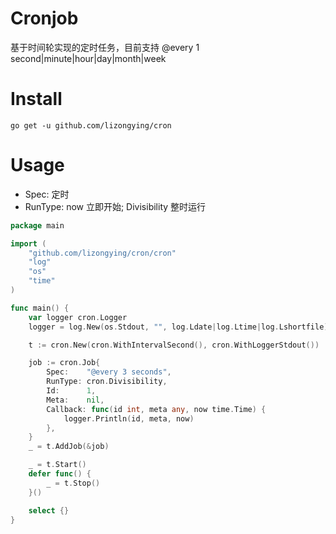 # Cronjob

基于时间轮实现的定时任务，目前支持 @every 1 second|minute|hour|day|month|week

# Install

```shell
go get -u github.com/lizongying/cron
```

# Usage

* Spec: 定时
* RunType: now 立即开始; Divisibility 整时运行

```go
package main

import (
	"github.com/lizongying/cron/cron"
	"log"
	"os"
	"time"
)

func main() {
	var logger cron.Logger
	logger = log.New(os.Stdout, "", log.Ldate|log.Ltime|log.Lshortfile)

	t := cron.New(cron.WithIntervalSecond(), cron.WithLoggerStdout())

	job := cron.Job{
		Spec:    "@every 3 seconds",
		RunType: cron.Divisibility,
		Id:      1,
		Meta:    nil,
		Callback: func(id int, meta any, now time.Time) {
			logger.Println(id, meta, now)
		},
	}
	_ = t.AddJob(&job)

	_ = t.Start()
	defer func() {
		_ = t.Stop()
	}()

	select {}
}
```

